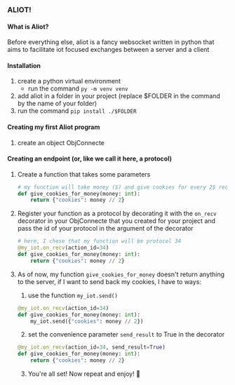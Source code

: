 ### ALIOT!

#### What is Aliot?

Before everything else, aliot is a fancy websocket written in python that aims to facilitate iot focused
exchanges between a server and a client

#### Installation

1. create a python virtual environment
    - run the command `py -m venv venv`
2. add aliot in a folder in your project (replace $FOLDER in the command by the name of your folder)
3. run the command `pip install ./$FOLDER`

#### Creating my first Aliot program

1. create an object ObjConnecte

#### Creating an endpoint (or, like we call it here, a protocol)

1. Create a function that takes some parameters

    ```py
    # my function will take money ($) and give cookies for every 2$ received
    def give_cookies_for_money(money: int):
        return {"cookies": money // 2}
    ```

2. Register your function as a protocol by decorating it with the `on_recv` decorator
   in your ObjConnecte that you created for your project and pass the id of your protocol in the
   argument of the decorator

    ```py
    # here, I chose that my function will be protocol 34
    @my_iot.on_recv(action_id=34)
    def give_cookies_for_money(money: int):
        return {"cookies": money // 2}
    ```

3. As of now, my function `give_cookies_for_money` doesn't return anything to the server, if I want to
   send back my cookies, I have to ways:

    1. use the function `my_iot.send()`

    ```py
    @my_iot.on_recv(action_id=34)
    def give_cookies_for_money(money: int):
        my_iot.send({"cookies": money // 2})
    ```

    2. set the convenience parameter `send_result` to True in the decorator

    ```py
    @my_iot.on_recv(action_id=34, send_result=True)
    def give_cookies_for_money(money: int):
        return {"cookies": money // 2}
    ```

    3. You're all set! Now repeat and enjoy! 🎉
